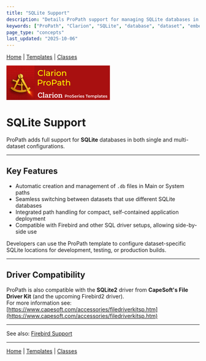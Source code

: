 ```yaml
---
title: "SQLite Support"
description: "Details ProPath support for managing SQLite databases in single and multi-dataset environments."
keywords: ["ProPath", "Clarion", "SQLite", "database", "dataset", "embedded"]
page_type: "concepts"
last_updated: "2025-10-06"
---
```


[Home](../index.md) | [Templates](../templates/index.md) | [Classes](../classes/index.md)

[![ProPath logo](../assets/images/ProPath270x90.png)](https://www.clarionproseries.com/html/propath.html)

# SQLite Support

ProPath adds full support for **SQLite** databases in both single and multi-dataset configurations.  

---

## Key Features

- Automatic creation and management of `.db` files in Main or System paths  
- Seamless switching between datasets that use different SQLite databases  
- Integrated path handling for compact, self-contained application deployment  
- Compatible with Firebird and other SQL driver setups, allowing side-by-side use  

Developers can use the ProPath template to configure dataset-specific SQLite locations for development, testing, or production builds.

---

## Driver Compatibility

ProPath is also compatible with the **SQLite2** driver from **CapeSoft's File Driver Kit** (and the upcoming Firebird2 driver).  
For more information see:  
[https://www.capesoft.com/accessories/filedriverkitsp.htm](https://www.capesoft.com/accessories/filedriverkitsp.htm)

---

See also: [Firebird Support](firebird-support.md)

---

[Home](../index.md) | [Templates](../templates/index.md) | [Classes](../classes/index.md)
